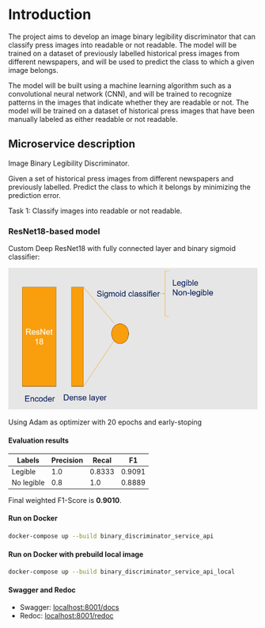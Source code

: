 # Introduction
The project aims to develop an image binary legibility discriminator that can classify press images into readable or not readable. The model will be trained on a dataset of previously labelled historical press images from different newspapers, and will be used to predict the class to which a given image belongs.

The model will be built using a machine learning algorithm such as a convolutional neural network (CNN), and will be trained to recognize patterns in the images that indicate whether they are readable or not. The model will be trained on a dataset of historical press images that have been manually labeled as either readable or not readable.

## Microservice description

Image Binary Legibility Discriminator.

Given a set of historical press images from different newspapers and previously labelled. Predict the class to which it belongs by minimizing the prediction error.

Task 1: Classify images into readable or not readable.

### ResNet18-based model

Custom Deep ResNet18 with fully connected layer and binary sigmoid classifier:

![model_design.png](resources%2Fmodel_design.png)

Using Adam as optimizer with 20 epochs and early-stoping

#### Evaluation results
| Labels     | Precision | Recal | F1     |
|------------|-----------|------|--------|
| Legible    | 1.0 | 0.8333  | 0.9091 |
| No legible | 0.8 | 1.0 | 0.8889 |

Final weighted  F1-Score is **0.9010**.

#### Run on Docker 
```bash
docker-compose up --build binary_discriminator_service_api
```

#### Run on Docker with prebuild local image
```bash
docker-compose up --build binary_discriminator_service_api_local
```

#### Swagger and Redoc
- Swagger: [localhost:8001/docs](http://localhost:8001/docs)
- Redoc: [localhost:8001/redoc](http://localhost:8001/redoc)